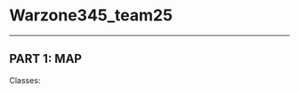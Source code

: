 # Warzone345_team25
---------------------------------------------------------
PART 1: MAP
---------------------------------------------------------
Classes:

